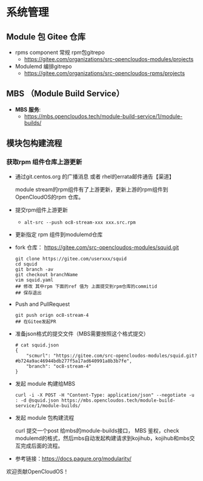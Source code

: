 # 系统管理

## Module 包 Gitee 仓库
- rpms component 常规 rpm包gitrepo
  - https://gitee.com/organizations/src-opencloudos-modules/projects
- Modulemd 编排gitrepo
  - https://gitee.com/organizations/src-opencloudos-rpms/projects

## MBS （Module Build Service）
- **MBS 服务**: 
  - https://mbs.opencloudos.tech/module-build-service/1/module-builds/

## 模块包构建流程
### 获取rpm 组件仓库上游更新
- 通过git.centos.org 的广播消息 或者 rhel的errata邮件通告【渠道】

  module stream的rpm组件有了上游更新，更新上游的rpm组件到OpenCloudOS的rpm 仓库。
- 提交rpm组件上游更新
  - `alt-src --push oc8-stream-xxx xxx.src.rpm`
- 更新指定 rpm 组件到modulemd仓库
- fork 仓库： https://gitee.com/src-opencloudos-modules/squid.git
    ```
    git clone https://gitee.com/userxxx/squid
    cd squid
    git branch -av
    git checkout branchName
    vim squid.yaml
    ## 修改 其中rpm 下面的ref 值为 上面提交到rpm仓库的commitid
    ## 保存退出
    ```
- Push and PullRequest
    ```
    git push orign oc8-stream-4
    ## 在Gitee发起PR
    ```
- 准备json格式的提交文件（MBS需要按照这个格式提交）
    ```
    # cat squid.json 
    {
        "scmurl": "https://gitee.com/src-opencloudos-modules/squid.git?#b724a9ac46944bdb277f5a17ad640991a8b3b7fe",
        "branch": "oc8-stream-4"
    }
    ```
- 发起 module 构建给MBS
    ```
    curl -i -X POST -H "Content-Type: application/json" --negotiate -u : -d @squid.json https://mbs.opencloudos.tech/module-build-service/1/module-builds/
    ```
-  发起 module 包构建流程

    curl 提交一个post 给mbs的module-builds接口， MBS 鉴权，check modulemd的格式，然后mbs自动发起构建请求到kojihub，kojihub和mbs交互完成后面的流程。

- 参考链接：https://docs.pagure.org/modularity/


欢迎贡献OpenCloudOS！
